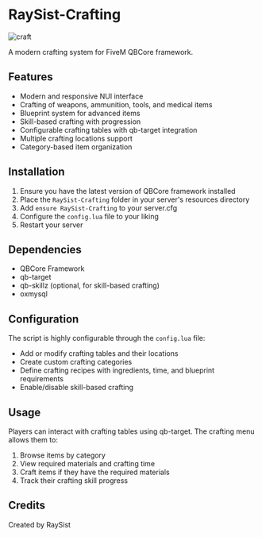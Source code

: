 # RaySist-Crafting


![craft](https://i.ibb.co/KzXCBqfV/Craft-removebg.png)

A modern crafting system for FiveM QBCore framework.

## Features

- Modern and responsive NUI interface
- Crafting of weapons, ammunition, tools, and medical items
- Blueprint system for advanced items
- Skill-based crafting with progression
- Configurable crafting tables with qb-target integration
- Multiple crafting locations support
- Category-based item organization

## Installation

1. Ensure you have the latest version of QBCore framework installed
2. Place the `RaySist-Crafting` folder in your server's resources directory
3. Add `ensure RaySist-Crafting` to your server.cfg
4. Configure the `config.lua` file to your liking
5. Restart your server

## Dependencies

- QBCore Framework
- qb-target
- qb-skillz (optional, for skill-based crafting)
- oxmysql

## Configuration

The script is highly configurable through the `config.lua` file:

- Add or modify crafting tables and their locations
- Create custom crafting categories
- Define crafting recipes with ingredients, time, and blueprint requirements
- Enable/disable skill-based crafting

## Usage

Players can interact with crafting tables using qb-target. The crafting menu allows them to:

1. Browse items by category
2. View required materials and crafting time
3. Craft items if they have the required materials
4. Track their crafting skill progress

## Credits

Created by RaySist
